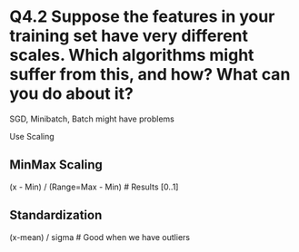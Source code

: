 # Q4.2 Suppose the features in your training set have very different scales. Which algorithms might suffer from this, and how? What can you do about it?

SGD, Minibatch, Batch might have problems

Use Scaling

## MinMax Scaling

(x - Min) / (Range=Max - Min) # Results [0..1]

## Standardization

(x-mean) / sigma  # Good when we have outliers
